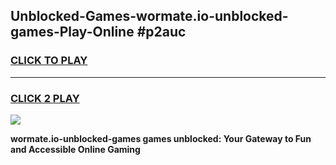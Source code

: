 
## Unblocked-Games-wormate.io-unblocked-games-Play-Online #p2auc
<h3>
<a href="https://news.freeplayer.one?title=wormate.io-unblocked-games&ref=3">CLICK TO PLAY</a></h3>
<hr>

<h3>
<a href="https://news.freeplayer.one?title=wormate.io-unblocked-games&ref=3">CLICK 2 PLAY</a>
  
</h3>

<a href="https://news.freeplayer.one?title=wormate.io-unblocked-games&ref=3"><img src="https://clearcache.store/games.png"></a>


**wormate.io-unblocked-games games unblocked: Your Gateway to Fun and Accessible Online Gaming**
